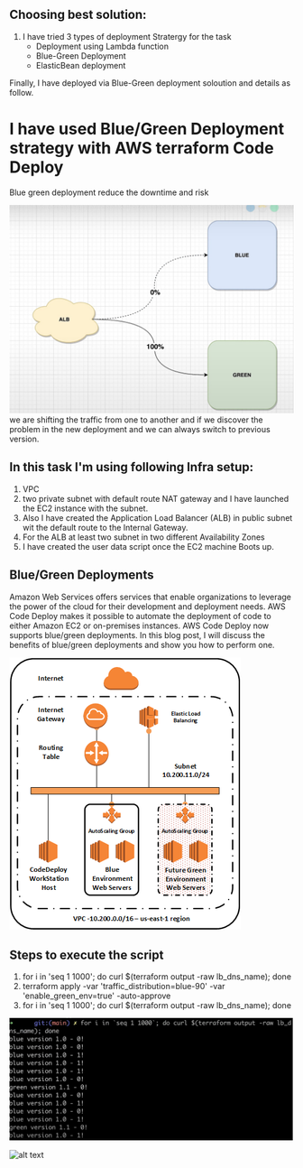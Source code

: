 
## Choosing best solution:
1. I have tried 3 types of deployment Stratergy for the task
     * Deployment using Lambda function 
     * Blue-Green Deployment 
     * ElasticBean deployment 

 Finally, I have deployed via Blue-Green deployment soloution and details as follow. 

# I have used Blue/Green Deployment strategy with AWS terraform Code Deploy
Blue green deployment reduce the downtime and risk

![Alt text](<Blue green deployment.jpg>)
we are shifting the traffic from one to another and if we discover the problem in the new deployment and we can always switch to previous version. 

## In this task I'm using following Infra setup:
1. VPC
2. two private subnet with default route NAT gateway and I have launched the EC2 instance with the subnet. 
3. Also I have created the Application Load Balancer (ALB) in public subnet wit the default route to the Internal Gateway. 
4. For the ALB at least two subnet in two different Availability Zones
5. I have created the user data script once the EC2 machine Boots up. 

 ## Blue/Green Deployments 
Amazon Web Services offers services that enable organizations to leverage the power of the cloud for their development and deployment needs. AWS Code Deploy makes it possible to automate the deployment of code to either Amazon EC2 or on-premises instances. AWS Code Deploy now supports blue/green deployments. In this blog post, I will discuss the benefits of blue/green deployments and show you how to perform one.

![Alt text](image.png)

## Steps to execute the script
1. for i in 'seq 1 1000'; do curl $(terraform output -raw lb_dns_name); done 
2. terraform apply -var 'traffic_distribution=blue-90' -var 'enable_green_env=true' -auto-approve
3. for i in 'seq 1 1000'; do curl $(terraform output -raw lb_dns_name); done 

![Alt text](output.jpg)

![alt text](https://github.com/niroopbs/AWS-service-deployment/main/image-1.png?raw=true)
